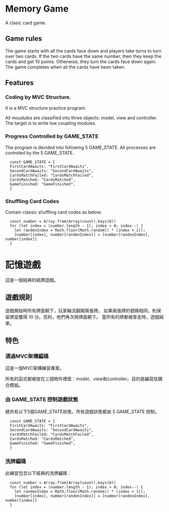 # Memory Game
A clasic card game.

## Game rules

The game starts with all the cards face down and players take turns to turn over two cards. 
If the two cards have the same number, then they keep the cards and get 10 points. Otherwise, they turn the cards face down again. 
The game completes when all the cards have been taken.

## Features

### Coding by MVC Structure.
It is a MVC structure practice program. 

All moudules are classified into three objects: model, view and controller. The target is to write low coupling modules.

### Progress Controlled by GAME_STATE
The program is devided into following 5 GAME_STATE. All processes are controled by the 5 GAME_STATE.
```
  const GAME_STATE = {
  FirstCardAwaits: "FirstCardAwaits",
  SecondCardAwaits: "SecondCardAwaits",
  CardsMatchFailed: "CardsMatchFailed",
  CardsMatched: "CardsMatched",
  GameFinished: "GameFinished",
  }
```
### Shuffling Card Codes
Contain classic shuffling card codes as below:
```
  const number = Array.from(Array(count).keys(0))
  for (let index = (number.length - 1); index > 0; index--) {
    let randenIndex = Math.floor(Math.random() * (index + 1));
    [number[index], number[randenIndex]] = [number[randenIndex], number[index]]
  }
```
# 記憶遊戲
這是一個經典的紙牌遊戲。

## 遊戲規則
遊戲開始時所有牌面朝下，玩家輪流翻開兩張牌。
如果兩張牌的號碼相同，則保留牌並獲得 10 分。否則，他們再次將牌面朝下。
當所有的牌都被拿走時，遊戲結束。

## 特色

### 透過MVC架構編碼
這是一個MVC架構練習專案。

所有的函式都被放在三個物件裡面：model、view和controller。目的是編寫低耦合模組。

### 由 GAME_STATE 控制遊戲狀態
總共有以下5個GAME_STATE狀態。所有遊戲狀態都由 5 GAME_STATE 控制。
```
  const GAME_STATE = {
  FirstCardAwaits: "FirstCardAwaits",
  SecondCardAwaits: "SecondCardAwaits",
  CardsMatchFailed: "CardsMatchFailed",
  CardsMatched: "CardsMatched",
  GameFinished: "GameFinished",
  }
```
### 洗牌編碼
此練習包含以下經典的洗牌編碼：
```
  const number = Array.from(Array(count).keys(0))
  for (let index = (number.length - 1); index > 0; index--) {
    let randenIndex = Math.floor(Math.random() * (index + 1));
    [number[index], number[randenIndex]] = [number[randenIndex], number[index]]
  }
```
